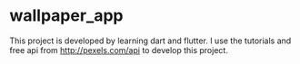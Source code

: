 # wallpaper_app

This project is developed by learning dart and flutter.
I use the tutorials and free api from http://pexels.com/api to develop this project.
